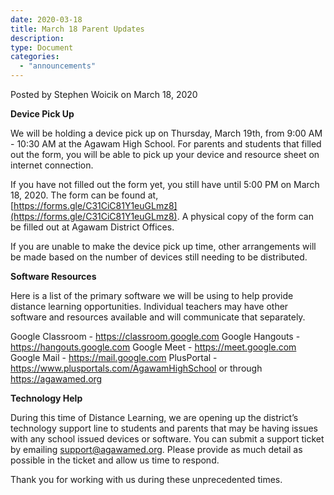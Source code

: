 ```yaml
---
date: 2020-03-18
title: March 18 Parent Updates
description:
type: Document
categories:
  - "announcements"
---
```

Posted by Stephen Woicik on March 18, 2020

**Device Pick Up** 

We will be holding a device pick up on Thursday, March 19th, from 9:00 AM - 10:30 AM at the Agawam High School. For parents and students that filled out the form, you will be able to pick up your device and resource sheet on internet connection. 

If you have not filled out the form yet, you still have until 5:00 PM on March 18, 2020. The form can be found at, [https://forms.gle/C31CiC81Y1euGLmz8](https://forms.gle/C31CiC81Y1euGLmz8). A physical copy of the form can be filled out at Agawam District Offices. 

If you are unable to make the device pick up time, other arrangements will be made based on the number of devices still needing to be distributed. 

**Software Resources**

Here is a list of the primary software we will be using to help provide distance learning opportunities. Individual teachers may have other software and resources available and will communicate that separately. 

Google Classroom - https://classroom.google.com 
Google Hangouts - https://hangouts.google.com 
Google Meet - https://meet.google.com 
Google Mail - https://mail.google.com 
PlusPortal - https://www.plusportals.com/AgawamHighSchool or through https://agawamed.org 

**Technology Help**

During this time of Distance Learning, we are opening up the district’s technology support line to students and parents that may be having issues with any school issued devices or software. You can submit a support ticket by emailing support@agawamed.org. Please provide as much detail as possible in the ticket and allow us time to respond. 

Thank you for working with us during these unprecedented times. 
